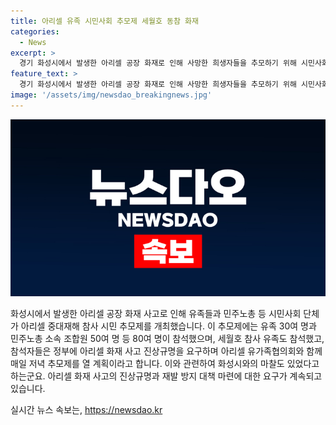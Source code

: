 ```yaml
---
title: 아리셀 유족 시민사회 추모제 세월호 동참 화재
categories:
  - News
excerpt: >
  경기 화성시에서 발생한 아리셀 공장 화재로 인해 사망한 희생자들을 추모하기 위해 시민사회 단체 모임인 시민대책위원회가 추모제를 열었다. 유족들과 민주노총 소속 조합원 등 80여 명이 참석한 이날 행사에서 유가족 및 시민들은 이주노동자의 위험과 외주화를 중단하고, 진상규명과 처벌을 요구하는 목소리를 높였으며, 정부에 대책을 촉구했다. 행사 직전 화성시가 행사를 불허하겠다 밝혀 마찰이 빚어졌지만, 추모제는 진행됐다. (150자)
feature_text: >
  경기 화성시에서 발생한 아리셀 공장 화재로 인해 사망한 희생자들을 추모하기 위해 시민사회 단체 모임인 시민대책위원회가 추모제를 열었다. 유족들과 민주노총 소속 조합원 등 80여 명이 참석한 이날 행사에서 유가족 및 시민들은 이주노동자의 위험과 외주화를 중단하고, 진상규명과 처벌을 요구하는 목소리를 높였으며, 정부에 대책을 촉구했다. 행사 직전 화성시가 행사를 불허하겠다 밝혀 마찰이 빚어졌지만, 추모제는 진행됐다. (150자)
image: '/assets/img/newsdao_breakingnews.jpg'
---
```


<p><img src="/assets/img/newsdao_breakingnews.jpg" alt="pcversion 속보" /></p>

<p>화성시에서 발생한 아리셀 공장 화재 사고로 인해 유족들과 민주노총 등 시민사회 단체가 아리셀 중대재해 참사 시민 추모제를 개최했습니다. 이 추모제에는 유족 30여 명과 민주노총 소속 조합원 50여 명 등 80여 명이 참석했으며, 세월호 참사 유족도 참석했고, 참석자들은 정부에 아리셀 화재 사고 진상규명을 요구하며 아리셀 유가족협의회와 함께 매일 저녁 추모제를 열 계획이라고 합니다. 이와 관련하여 화성시와의 마찰도 있었다고 하는군요. 아리셀 화재 사고의 진상규명과 재발 방지 대책 마련에 대한 요구가 계속되고 있습니다.</p>
실시간 뉴스 속보는, <a href="https://newsdao.kr" rel="dofollow">https://newsdao.kr</a>


